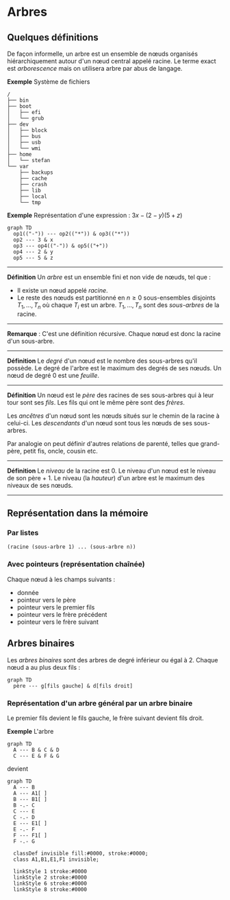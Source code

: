 # Arbres

## Quelques définitions

De façon informelle, un arbre est un ensemble de nœuds organisés hiérarchiquement autour d'un nœud central appelé racine. Le terme exact est *arborescence* mais on utilisera arbre par abus de langage.

**Exemple** Système de fichiers

```
/
├── bin
├── boot
│   ├── efi
│   └── grub
├── dev
│   ├── block
│   ├── bus
│   ├── usb
│   └── wmi
├── home
│   └── stefan
└── var
    ├── backups
    ├── cache
    ├── crash
    ├── lib
    ├── local
    └── tmp
```

**Exemple** Représentation d'une expression : $`3x - (2-y)(5 + z)`$

```mermaid
graph TD
  op1(("-")) --- op2(("*")) & op3(("*"))
  op2 --- 3 & x
  op3 --- op4(("-")) & op5(("+"))
  op4 --- 2 & y
  op5 --- 5 & z
```

---

**Définition** Un *arbre* est un ensemble fini et non vide de nœuds, tel que :
  - Il existe un nœud appelé *racine*.
  - Le reste des nœuds est partitionné en $`n \ge 0`$ sous-ensembles disjoints $`T_1,\dots,T_n`$ où chaque $`T_i`$ est un arbre. $`T_1,\dots,T_n`$ sont des *sous-arbres* de la racine.  

---


**Remarque** : C'est une définition récursive. Chaque nœud est donc la racine d'un sous-arbre.

---

**Définition** Le *degré* d'un nœud est le nombre des sous-arbres qu'il possède. Le degré de l'arbre est le maximum des degrés de ses nœuds. Un nœud de degré 0 est une *feuille*.

---

**Définition** Un nœud est le *père* des racines de ses sous-arbres qui à leur tour sont ses *fils*. Les fils qui ont le même père sont des *frères*.

Les *ancêtres* d'un nœud sont les nœuds situés sur le chemin de la racine à celui-ci. Les *descendants* d'un nœud sont tous les nœuds de ses sous-arbres.

Par analogie on peut définir d'autres relations de parenté, telles que grand-père, petit fis, oncle, cousin etc.

---

**Définition** Le *niveau* de la racine est 0. Le niveau d'un nœud est le niveau de son père + 1. Le niveau (la *hauteur*) d'un arbre est le maximum des niveaux de ses nœuds.

---

## Représentation dans la mémoire

### Par listes

```
(racine (sous-arbre 1) ... (sous-arbre n))
```

### Avec pointeurs (représentation chaînée)

Chaque nœud à les champs suivants :
  - donnée
  - pointeur vers le père
  - pointeur vers le premier fils
  - pointeur vers le frère précédent
  - pointeur vers le frère suivant

## Arbres binaires

Les *arbres binaires* sont des arbres de degré inférieur ou égal à 2. Chaque nœud a au plus deux fils :

```mermaid
graph TD
  père --- g[fils gauche] & d[fils droit]
```

### Représentation d'un arbre général par un arbre binaire

Le premier fils devient le fils gauche, le frère suivant devient fils droit.

**Exemple** L'arbre

```mermaid
graph TD
  A --- B & C & D
  C --- E & F & G
```

devient

```mermaid
graph TD
  A --- B
  A --- A1[ ]
  B --- B1[ ]
  B -.- C
  C --- E
  C -.- D
  E --- E1[ ]
  E -.- F
  F --- F1[ ]
  F -.- G

  classDef invisible fill:#0000, stroke:#0000;
  class A1,B1,E1,F1 invisible;

  linkStyle 1 stroke:#0000
  linkStyle 2 stroke:#0000
  linkStyle 6 stroke:#0000
  linkStyle 8 stroke:#0000
```
